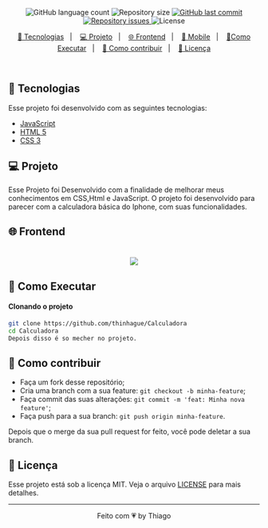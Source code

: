 <p align="center">
  <img alt="GitHub language count" src="https://img.shields.io/github/languages/count/GabrielBarcelos1/testeThiago">

  <img alt="Repository size" src="https://img.shields.io/github/repo-size/GabrielBarcelos1/testeThiago">
  
  <a href="https://github.com/GabrielBarcelos1/testeThiago/commits/master">
    <img alt="GitHub last commit" src="https://img.shields.io/github/last-commit/GabrielBarcelos1/testeThiago">
  </a>

  <a href="https://github.com/GabrielBarcelos1/testeThiago/issues">
    <img alt="Repository issues" src="https://img.shields.io/github/issues/GabrielBarcelos1/testeThiago">
  </a>

  <img alt="License" src="https://img.shields.io/badge/license-MIT-brightgreen">
</p>

<p align="center">
  <a href="#-tecnologias">🚀 Tecnologias</a>&nbsp;&nbsp;&nbsp;|&nbsp;&nbsp;&nbsp;
  <a href="#-projeto">💻 Projeto</a>&nbsp;&nbsp;&nbsp;|&nbsp;&nbsp;&nbsp;
  <a href="#-frontend">🌐 Frontend</a>&nbsp;&nbsp;&nbsp;|&nbsp;&nbsp;&nbsp;
  <a href="#-mobile(Responsividade)">📱 Mobile</a>&nbsp;&nbsp;&nbsp;|&nbsp;&nbsp;&nbsp;
  <a href="#-como-executar">🔖Como Executar</a>&nbsp;&nbsp;&nbsp;|&nbsp;&nbsp;&nbsp;
  <a href="#-como-contribuir">🤔 Como contribuir</a>&nbsp;&nbsp;&nbsp;|&nbsp;&nbsp;&nbsp;
  <a href="#-licença">🧾 Licença</a>
</p>

<br>

## 🚀 Tecnologias

Esse projeto foi desenvolvido com as seguintes tecnologias:

- [JavaScript]()
- [HTML 5]()
- [CSS 3]()


## 💻 Projeto
Esse Projeto foi Desenvolvido com a finalidade de melhorar meus conhecimentos em CSS,Html e JavaScript. O projeto
foi desenvolvido para parecer com a calculadora básica do Iphone, com suas funcionalidades.

## 🌐 Frontend
<h1 align="center">
    <img  src="https://media.giphy.com/media/OmEBQewjcrqSPpq71f/giphy.gif" />
</h1>
    
## 🔖 Como Executar

#### Clonando o projeto
```sh
git clone https://github.com/thinhague/Calculadora
cd Calculadora
Depois disso é so mecher no projeto.
```


## 🤔 Como contribuir

- Faça um fork desse repositório;
- Cria uma branch com a sua feature: `git checkout -b minha-feature`;
- Faça commit das suas alterações: `git commit -m 'feat: Minha nova feature'`;
- Faça push para a sua branch: `git push origin minha-feature`.

Depois que o merge da sua pull request for feito, você pode deletar a sua branch.


## 🧾 Licença

Esse projeto está sob a licença MIT. Veja o arquivo [LICENSE](LICENSE.md) para mais detalhes.

---

<p align="center">Feito com 💗 by Thiago</p>
